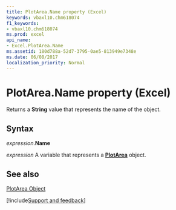 ```yaml
---
title: PlotArea.Name property (Excel)
keywords: vbaxl10.chm618074
f1_keywords:
- vbaxl10.chm618074
ms.prod: excel
api_name:
- Excel.PlotArea.Name
ms.assetid: 180d788a-52d7-3795-0ae5-813949e7348e
ms.date: 06/08/2017
localization_priority: Normal
---
```



# PlotArea.Name property (Excel)

Returns a  **String** value that represents the name of the object.


## Syntax

_expression_.**Name**

_expression_ A variable that represents a **[PlotArea](Excel.PlotArea(object).md)** object.


## See also


[PlotArea Object](Excel.PlotArea(object).md)

[!include[Support and feedback](~/includes/feedback-boilerplate.md)]